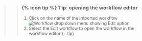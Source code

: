 >
>    > ### {% icon tip %} Tip: opening the workflow editor
>    >
>    > 1. Click on the name of the imported workflow
>    > ![Workflow drop down menu showing Edit option](../../../galaxy-interface/images/edit_workflow.png "When you click on the name of a workflow it will open a drop down menu whose first option is Edit. Select the Edit option to edit the workflow.")
>    > 2. Select the Edit workflow to open the workflow in the workflow editor
>    {: .tip}
>